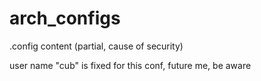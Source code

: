 # arch_configs
.config content (partial, cause of security)

user name "cub" is fixed for this conf, future me, be aware
